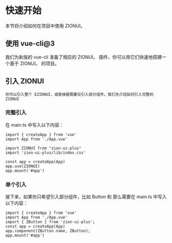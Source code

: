 # 快速开始
本节将介绍如何在项目中使用 ZIONUI。

## 使用 vue-cli@3
我们为新版的 vue-cli 准备了相应的 ZIONUI。 插件，你可以用它们快速地搭建一个基于 ZIONUI。 的项目。

## 引入 ZIONUI
    你可以引入整个 EZIONUI，或是根据需要仅引入部分组件。我们先介绍如何引入完整的 ZIONUI
### 完整引入
在 main.ts 中写入以下内容：
``` js{4,5}
import { createApp } from 'vue'
import App from './App.vue'

import ZIONUI from "zion-ui-plus"
import 'zion-ui-plus/lib/index.css'

const app = createApp(App)
app.use(ZIONUI)
app.mount('#app')

```

### 单个引入
接下来，如果你只希望引入部分组件，比如 Button 和 那么需要在 main.ts 中写入以下内容：

``` js{3,4}
import { createApp } from 'vue'
import App from './App.vue'
import { ZButton } from 'zion-ui-plus';
const app = createApp(App)
app.component(ZButton.name, ZButton);
app.mount('#app')
```